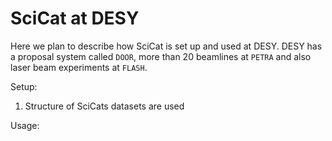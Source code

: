 # SciCat at DESY

Here we plan to describe how SciCat is set up and used at DESY.
DESY has a proposal system called ```DOOR```, more than 20 beamlines at ```PETRA``` and also laser beam experiments at ```FLASH```.

Setup:
1. Structure of SciCats datasets are used

Usage:
